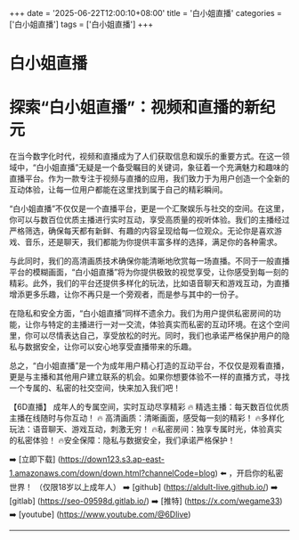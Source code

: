+++
date = '2025-06-22T12:00:10+08:00'
title = '白小姐直播'
categories = ['白小姐直播']
tags = ['白小姐直播']
+++

# 白小姐直播

# 探索“白小姐直播”：视频和直播的新纪元

在当今数字化时代，视频和直播成为了人们获取信息和娱乐的重要方式。在这一领域中，“白小姐直播”无疑是一个备受瞩目的关键词，象征着一个充满魅力和趣味的直播平台。作为一款专注于视频与直播的应用，我们致力于为用户创造一个全新的互动体验，让每一位用户都能在这里找到属于自己的精彩瞬间。

“白小姐直播”不仅仅是一个直播平台，更是一个汇聚娱乐与社交的空间。在这里，你可以与数百位优质主播进行实时互动，享受高质量的视听体验。我们的主播经过严格筛选，确保每天都有新鲜、有趣的内容呈现给每一位观众。无论你是喜欢游戏、音乐，还是聊天，我们都能为你提供丰富多样的选择，满足你的各种需求。

与此同时，我们的高清画质技术确保你能清晰地欣赏每一场直播。不同于一般直播平台的模糊画面，“白小姐直播”将为你提供极致的视觉享受，让你感受到每一刻的精彩。此外，我们的平台还提供多样化的玩法，比如语音聊天和游戏互动，为直播增添更多乐趣，让你不再只是一个旁观者，而是参与其中的一份子。

在隐私和安全方面，“白小姐直播”同样不遗余力。我们为用户提供私密房间的功能，让你与特定的主播进行一对一交流，体验真实而私密的互动环境。在这个空间里，你可以尽情表达自己，享受放松的时光。同时，我们也承诺严格保护用户的隐私与数据安全，让你可以安心地享受直播带来的乐趣。

总之，“白小姐直播”是一个为成年用户精心打造的互动平台，不仅仅是观看直播，更是与主播和其他用户建立联系的机会。如果你想要体验不一样的直播方式，寻找一个专属的、私密的社交空间，快来加入我们吧！

【6D直播】
成年人的专属空间，实时互动尽享精彩
🔥 精选主播：每天数百位优质主播在线随时与你互动！
🔥 高清画质：清晰画面，感受每一刻的精彩！
🔥多样化玩法：语音聊天、游戏互动，刺激无穷！
🔥私密房间：独享专属时光，体验真实的私密体验！
🔥安全保障：隐私与数据安全，我们承诺严格保护！

➡️ [立即下载] (https://down123.s3.ap-east-1.amazonaws.com/down/down.html?channelCode=blog) ⬅️ ，开启你的私密世界！
（仅限18岁以上成年人）
➡️ [github] (https://aldult-live.github.io/)
➡️ [gitlab] (https://seo-09598d.gitlab.io/)
➡️ [推特] (https://x.com/wegame33)
➡️ [youtube] (https://www.youtube.com/@6Dlive)

---
